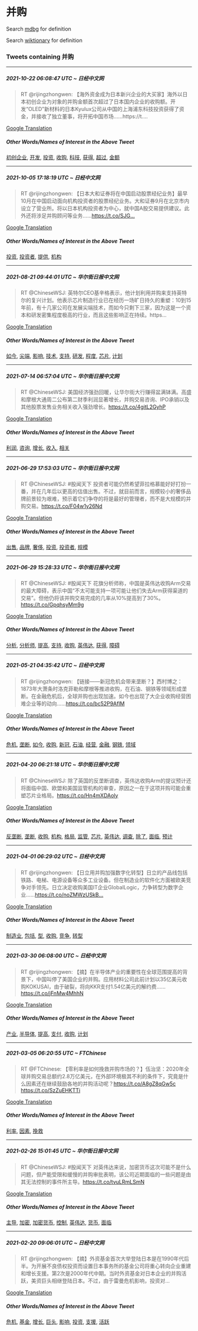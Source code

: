 # 并购

Search [mdbg](https://www.mdbg.net/chinese/dictionary?page=worddict&wdrst=0&wdqb=并购) for definition

Search [wiktionary](https://en.wiktionary.org/wiki/并购) for definition

### Tweets containing 并购

___
##### 2021-10-22 06:08:47 UTC ~ 日经中文网
> RT @rijingzhongwen: 【海外资金成为日本新兴企业的大买家】海外以日本初创企业为对象的并购金额首次超过了日本国内企业的收购额。开发“OLED”新材料的日本Kyulux公司从中国的上海浦东科技投资获得了资金，并接收了独立董事，将开拓中国市场……https://t.…

[Google Translation](https://translate.google.com/?hi=en&tab=TT&sl=zh-CN&tl=en&op=translate&text=RT+%40rijingzhongwen%3A+%E3%80%90%E6%B5%B7%E5%A4%96%E8%B5%84%E9%87%91%E6%88%90%E4%B8%BA%E6%97%A5%E6%9C%AC%E6%96%B0%E5%85%B4%E4%BC%81%E4%B8%9A%E7%9A%84%E5%A4%A7%E4%B9%B0%E5%AE%B6%E3%80%91%E6%B5%B7%E5%A4%96%E4%BB%A5%E6%97%A5%E6%9C%AC%E5%88%9D%E5%88%9B%E4%BC%81%E4%B8%9A%E4%B8%BA%E5%AF%B9%E8%B1%A1%E7%9A%84%E5%B9%B6%E8%B4%AD%E9%87%91%E9%A2%9D%E9%A6%96%E6%AC%A1%E8%B6%85%E8%BF%87%E4%BA%86%E6%97%A5%E6%9C%AC%E5%9B%BD%E5%86%85%E4%BC%81%E4%B8%9A%E7%9A%84%E6%94%B6%E8%B4%AD%E9%A2%9D%E3%80%82%E5%BC%80%E5%8F%91%E2%80%9COLED%E2%80%9D%E6%96%B0%E6%9D%90%E6%96%99%E7%9A%84%E6%97%A5%E6%9C%ACKyulux%E5%85%AC%E5%8F%B8%E4%BB%8E%E4%B8%AD%E5%9B%BD%E7%9A%84%E4%B8%8A%E6%B5%B7%E6%B5%A6%E4%B8%9C%E7%A7%91%E6%8A%80%E6%8A%95%E8%B5%84%E8%8E%B7%E5%BE%97%E4%BA%86%E8%B5%84%E9%87%91%EF%BC%8C%E5%B9%B6%E6%8E%A5%E6%94%B6%E4%BA%86%E7%8B%AC%E7%AB%8B%E8%91%A3%E4%BA%8B%EF%BC%8C%E5%B0%86%E5%BC%80%E6%8B%93%E4%B8%AD%E5%9B%BD%E5%B8%82%E5%9C%BA%E2%80%A6%E2%80%A6https%3A%2F%2Ft.%E2%80%A6)
##### Other Words/Names of Interest in the Above Tweet
[初创企业](初创企业.md), [开发](开发.md), [投资](投资.md), [收购](收购.md), [科技](科技.md), [获得](获得.md), [超过](超过.md), [金额](金额.md)
___
##### 2021-10-05 17:18:19 UTC ~ 日经中文网
> RT @rijingzhongwen: 【日本大和证券将在中国启动股票经纪业务】最早10月在中国启动面向机构投资者的股票经纪业务。大和证券9月在北京市内设立了营业所。将以日本机构投资者为中心，就中国A股交易提供建议。此外还将涉足并购顾问等业务……https://t.co/SJG…

[Google Translation](https://translate.google.com/?hi=en&tab=TT&sl=zh-CN&tl=en&op=translate&text=RT+%40rijingzhongwen%3A+%E3%80%90%E6%97%A5%E6%9C%AC%E5%A4%A7%E5%92%8C%E8%AF%81%E5%88%B8%E5%B0%86%E5%9C%A8%E4%B8%AD%E5%9B%BD%E5%90%AF%E5%8A%A8%E8%82%A1%E7%A5%A8%E7%BB%8F%E7%BA%AA%E4%B8%9A%E5%8A%A1%E3%80%91%E6%9C%80%E6%97%A910%E6%9C%88%E5%9C%A8%E4%B8%AD%E5%9B%BD%E5%90%AF%E5%8A%A8%E9%9D%A2%E5%90%91%E6%9C%BA%E6%9E%84%E6%8A%95%E8%B5%84%E8%80%85%E7%9A%84%E8%82%A1%E7%A5%A8%E7%BB%8F%E7%BA%AA%E4%B8%9A%E5%8A%A1%E3%80%82%E5%A4%A7%E5%92%8C%E8%AF%81%E5%88%B89%E6%9C%88%E5%9C%A8%E5%8C%97%E4%BA%AC%E5%B8%82%E5%86%85%E8%AE%BE%E7%AB%8B%E4%BA%86%E8%90%A5%E4%B8%9A%E6%89%80%E3%80%82%E5%B0%86%E4%BB%A5%E6%97%A5%E6%9C%AC%E6%9C%BA%E6%9E%84%E6%8A%95%E8%B5%84%E8%80%85%E4%B8%BA%E4%B8%AD%E5%BF%83%EF%BC%8C%E5%B0%B1%E4%B8%AD%E5%9B%BDA%E8%82%A1%E4%BA%A4%E6%98%93%E6%8F%90%E4%BE%9B%E5%BB%BA%E8%AE%AE%E3%80%82%E6%AD%A4%E5%A4%96%E8%BF%98%E5%B0%86%E6%B6%89%E8%B6%B3%E5%B9%B6%E8%B4%AD%E9%A1%BE%E9%97%AE%E7%AD%89%E4%B8%9A%E5%8A%A1%E2%80%A6%E2%80%A6https%3A%2F%2Ft.co%2FSJG%E2%80%A6)
##### Other Words/Names of Interest in the Above Tweet
[投资](投资.md), [投资者](投资者.md), [提供](提供.md), [机构](机构.md)
___
##### 2021-08-21 09:44:01 UTC ~ 华尔街日报中文网
> RT @ChineseWSJ: 英特尔CEO基辛格表示，他计划利用并购来支持英特尔的复兴计划。他表示芯片制造行业已在经历一场旷日持久的重塑：10到15年前，有十几家公司在发展尖端技术，而如今只剩下三家，因为这是一个资本和研发密集程度极高的行业，而且这些影响正在持续。https…

[Google Translation](https://translate.google.com/?hi=en&tab=TT&sl=zh-CN&tl=en&op=translate&text=RT+%40ChineseWSJ%3A+%E8%8B%B1%E7%89%B9%E5%B0%94CEO%E5%9F%BA%E8%BE%9B%E6%A0%BC%E8%A1%A8%E7%A4%BA%EF%BC%8C%E4%BB%96%E8%AE%A1%E5%88%92%E5%88%A9%E7%94%A8%E5%B9%B6%E8%B4%AD%E6%9D%A5%E6%94%AF%E6%8C%81%E8%8B%B1%E7%89%B9%E5%B0%94%E7%9A%84%E5%A4%8D%E5%85%B4%E8%AE%A1%E5%88%92%E3%80%82%E4%BB%96%E8%A1%A8%E7%A4%BA%E8%8A%AF%E7%89%87%E5%88%B6%E9%80%A0%E8%A1%8C%E4%B8%9A%E5%B7%B2%E5%9C%A8%E7%BB%8F%E5%8E%86%E4%B8%80%E5%9C%BA%E6%97%B7%E6%97%A5%E6%8C%81%E4%B9%85%E7%9A%84%E9%87%8D%E5%A1%91%EF%BC%9A10%E5%88%B015%E5%B9%B4%E5%89%8D%EF%BC%8C%E6%9C%89%E5%8D%81%E5%87%A0%E5%AE%B6%E5%85%AC%E5%8F%B8%E5%9C%A8%E5%8F%91%E5%B1%95%E5%B0%96%E7%AB%AF%E6%8A%80%E6%9C%AF%EF%BC%8C%E8%80%8C%E5%A6%82%E4%BB%8A%E5%8F%AA%E5%89%A9%E4%B8%8B%E4%B8%89%E5%AE%B6%EF%BC%8C%E5%9B%A0%E4%B8%BA%E8%BF%99%E6%98%AF%E4%B8%80%E4%B8%AA%E8%B5%84%E6%9C%AC%E5%92%8C%E7%A0%94%E5%8F%91%E5%AF%86%E9%9B%86%E7%A8%8B%E5%BA%A6%E6%9E%81%E9%AB%98%E7%9A%84%E8%A1%8C%E4%B8%9A%EF%BC%8C%E8%80%8C%E4%B8%94%E8%BF%99%E4%BA%9B%E5%BD%B1%E5%93%8D%E6%AD%A3%E5%9C%A8%E6%8C%81%E7%BB%AD%E3%80%82https%E2%80%A6)
##### Other Words/Names of Interest in the Above Tweet
[如今](如今.md), [尖端](尖端.md), [影响](影响.md), [技术](技术.md), [支持](支持.md), [研发](研发.md), [程度](程度.md), [芯片](芯片.md), [计划](计划.md)
___
##### 2021-07-14 06:57:04 UTC ~ 华尔街日报中文网
> RT @ChineseWSJ: 美国经济强劲回暖，让华尔街大行赚得盆满钵满。高盛和摩根大通周二公布第二财季利润显著增长，并购交易咨询、IPO承销以及其他股票发售业务相关收入强劲增长。https://t.co/4gitL2GyhP

[Google Translation](https://translate.google.com/?hi=en&tab=TT&sl=zh-CN&tl=en&op=translate&text=RT+%40ChineseWSJ%3A+%E7%BE%8E%E5%9B%BD%E7%BB%8F%E6%B5%8E%E5%BC%BA%E5%8A%B2%E5%9B%9E%E6%9A%96%EF%BC%8C%E8%AE%A9%E5%8D%8E%E5%B0%94%E8%A1%97%E5%A4%A7%E8%A1%8C%E8%B5%9A%E5%BE%97%E7%9B%86%E6%BB%A1%E9%92%B5%E6%BB%A1%E3%80%82%E9%AB%98%E7%9B%9B%E5%92%8C%E6%91%A9%E6%A0%B9%E5%A4%A7%E9%80%9A%E5%91%A8%E4%BA%8C%E5%85%AC%E5%B8%83%E7%AC%AC%E4%BA%8C%E8%B4%A2%E5%AD%A3%E5%88%A9%E6%B6%A6%E6%98%BE%E8%91%97%E5%A2%9E%E9%95%BF%EF%BC%8C%E5%B9%B6%E8%B4%AD%E4%BA%A4%E6%98%93%E5%92%A8%E8%AF%A2%E3%80%81IPO%E6%89%BF%E9%94%80%E4%BB%A5%E5%8F%8A%E5%85%B6%E4%BB%96%E8%82%A1%E7%A5%A8%E5%8F%91%E5%94%AE%E4%B8%9A%E5%8A%A1%E7%9B%B8%E5%85%B3%E6%94%B6%E5%85%A5%E5%BC%BA%E5%8A%B2%E5%A2%9E%E9%95%BF%E3%80%82https%3A%2F%2Ft.co%2F4gitL2GyhP)
##### Other Words/Names of Interest in the Above Tweet
[利润](利润.md), [咨询](咨询.md), [增长](增长.md), [收入](收入.md), [相关](相关.md)
___
##### 2021-06-29 17:53:03 UTC ~ 华尔街日报中文网
> RT @ChineseWSJ: #股闻天下 投资者可能仍然希望菲拉格慕能好好打扮一番，并在几年后以更高的估值出售。不过，就目前而言，规模较小的奢侈品牌前景较为艰难，预示着它们争夺的将是最好的管理者，而不是大规模的并购交易。https://t.co/F04w1y26Nd

[Google Translation](https://translate.google.com/?hi=en&tab=TT&sl=zh-CN&tl=en&op=translate&text=RT+%40ChineseWSJ%3A+%23%E8%82%A1%E9%97%BB%E5%A4%A9%E4%B8%8B+%E6%8A%95%E8%B5%84%E8%80%85%E5%8F%AF%E8%83%BD%E4%BB%8D%E7%84%B6%E5%B8%8C%E6%9C%9B%E8%8F%B2%E6%8B%89%E6%A0%BC%E6%85%95%E8%83%BD%E5%A5%BD%E5%A5%BD%E6%89%93%E6%89%AE%E4%B8%80%E7%95%AA%EF%BC%8C%E5%B9%B6%E5%9C%A8%E5%87%A0%E5%B9%B4%E5%90%8E%E4%BB%A5%E6%9B%B4%E9%AB%98%E7%9A%84%E4%BC%B0%E5%80%BC%E5%87%BA%E5%94%AE%E3%80%82%E4%B8%8D%E8%BF%87%EF%BC%8C%E5%B0%B1%E7%9B%AE%E5%89%8D%E8%80%8C%E8%A8%80%EF%BC%8C%E8%A7%84%E6%A8%A1%E8%BE%83%E5%B0%8F%E7%9A%84%E5%A5%A2%E4%BE%88%E5%93%81%E7%89%8C%E5%89%8D%E6%99%AF%E8%BE%83%E4%B8%BA%E8%89%B0%E9%9A%BE%EF%BC%8C%E9%A2%84%E7%A4%BA%E7%9D%80%E5%AE%83%E4%BB%AC%E4%BA%89%E5%A4%BA%E7%9A%84%E5%B0%86%E6%98%AF%E6%9C%80%E5%A5%BD%E7%9A%84%E7%AE%A1%E7%90%86%E8%80%85%EF%BC%8C%E8%80%8C%E4%B8%8D%E6%98%AF%E5%A4%A7%E8%A7%84%E6%A8%A1%E7%9A%84%E5%B9%B6%E8%B4%AD%E4%BA%A4%E6%98%93%E3%80%82https%3A%2F%2Ft.co%2FF04w1y26Nd)
##### Other Words/Names of Interest in the Above Tweet
[出售](出售.md), [品牌](品牌.md), [奢侈](奢侈.md), [投资](投资.md), [投资者](投资者.md), [规模](规模.md)
___
##### 2021-06-29 15:28:33 UTC ~ 华尔街日报中文网
> RT @ChineseWSJ: #股闻天下 花旗分析师称，中国是英伟达收购Arm交易的最大障碍，表示中国“不太可能支持一项可能让他们失去Arm获得渠道的交易”。但他仍将该并购交易完成的几率从10%提高到了30%。https://t.co/GpqhsyMm9g

[Google Translation](https://translate.google.com/?hi=en&tab=TT&sl=zh-CN&tl=en&op=translate&text=RT+%40ChineseWSJ%3A+%23%E8%82%A1%E9%97%BB%E5%A4%A9%E4%B8%8B+%E8%8A%B1%E6%97%97%E5%88%86%E6%9E%90%E5%B8%88%E7%A7%B0%EF%BC%8C%E4%B8%AD%E5%9B%BD%E6%98%AF%E8%8B%B1%E4%BC%9F%E8%BE%BE%E6%94%B6%E8%B4%ADArm%E4%BA%A4%E6%98%93%E7%9A%84%E6%9C%80%E5%A4%A7%E9%9A%9C%E7%A2%8D%EF%BC%8C%E8%A1%A8%E7%A4%BA%E4%B8%AD%E5%9B%BD%E2%80%9C%E4%B8%8D%E5%A4%AA%E5%8F%AF%E8%83%BD%E6%94%AF%E6%8C%81%E4%B8%80%E9%A1%B9%E5%8F%AF%E8%83%BD%E8%AE%A9%E4%BB%96%E4%BB%AC%E5%A4%B1%E5%8E%BBArm%E8%8E%B7%E5%BE%97%E6%B8%A0%E9%81%93%E7%9A%84%E4%BA%A4%E6%98%93%E2%80%9D%E3%80%82%E4%BD%86%E4%BB%96%E4%BB%8D%E5%B0%86%E8%AF%A5%E5%B9%B6%E8%B4%AD%E4%BA%A4%E6%98%93%E5%AE%8C%E6%88%90%E7%9A%84%E5%87%A0%E7%8E%87%E4%BB%8E10%25%E6%8F%90%E9%AB%98%E5%88%B0%E4%BA%8630%25%E3%80%82https%3A%2F%2Ft.co%2FGpqhsyMm9g)
##### Other Words/Names of Interest in the Above Tweet
[分析](分析.md), [分析师](分析师.md), [提高](提高.md), [支持](支持.md), [收购](收购.md), [英伟达](英伟达.md), [获得](获得.md), [障碍](障碍.md)
___
##### 2021-05-21 04:35:42 UTC ~ 日经中文网
> RT @rijingzhongwen: 【链接——新冠危机会带来垄断？】西村博之：1873年大萧条时洛克菲勒和摩根等推进收购，在石油、钢铁等领域形成垄断。在金融危机后，全球并购也出现加速。如今也出现了大企业收购经营困难企业等的动向……https://t.co/bc52P9AflM

[Google Translation](https://translate.google.com/?hi=en&tab=TT&sl=zh-CN&tl=en&op=translate&text=RT+%40rijingzhongwen%3A+%E3%80%90%E9%93%BE%E6%8E%A5%E2%80%94%E2%80%94%E6%96%B0%E5%86%A0%E5%8D%B1%E6%9C%BA%E4%BC%9A%E5%B8%A6%E6%9D%A5%E5%9E%84%E6%96%AD%EF%BC%9F%E3%80%91%E8%A5%BF%E6%9D%91%E5%8D%9A%E4%B9%8B%EF%BC%9A1873%E5%B9%B4%E5%A4%A7%E8%90%A7%E6%9D%A1%E6%97%B6%E6%B4%9B%E5%85%8B%E8%8F%B2%E5%8B%92%E5%92%8C%E6%91%A9%E6%A0%B9%E7%AD%89%E6%8E%A8%E8%BF%9B%E6%94%B6%E8%B4%AD%EF%BC%8C%E5%9C%A8%E7%9F%B3%E6%B2%B9%E3%80%81%E9%92%A2%E9%93%81%E7%AD%89%E9%A2%86%E5%9F%9F%E5%BD%A2%E6%88%90%E5%9E%84%E6%96%AD%E3%80%82%E5%9C%A8%E9%87%91%E8%9E%8D%E5%8D%B1%E6%9C%BA%E5%90%8E%EF%BC%8C%E5%85%A8%E7%90%83%E5%B9%B6%E8%B4%AD%E4%B9%9F%E5%87%BA%E7%8E%B0%E5%8A%A0%E9%80%9F%E3%80%82%E5%A6%82%E4%BB%8A%E4%B9%9F%E5%87%BA%E7%8E%B0%E4%BA%86%E5%A4%A7%E4%BC%81%E4%B8%9A%E6%94%B6%E8%B4%AD%E7%BB%8F%E8%90%A5%E5%9B%B0%E9%9A%BE%E4%BC%81%E4%B8%9A%E7%AD%89%E7%9A%84%E5%8A%A8%E5%90%91%E2%80%A6%E2%80%A6https%3A%2F%2Ft.co%2Fbc52P9AflM)
##### Other Words/Names of Interest in the Above Tweet
[危机](危机.md), [垄断](垄断.md), [如今](如今.md), [收购](收购.md), [新冠](新冠.md), [石油](石油.md), [经营](经营.md), [金融](金融.md), [钢铁](钢铁.md), [领域](领域.md)
___
##### 2021-04-20 06:21:18 UTC ~ 华尔街日报中文网
> RT @ChineseWSJ: 除了英国的反垄断调查，英伟达收购Arm的提议预计还将面临中国、欧盟和美国监管机构的审查，原因之一在于这项并购可能会重塑芯片业格局。https://t.co/Hn4mXDAoly

[Google Translation](https://translate.google.com/?hi=en&tab=TT&sl=zh-CN&tl=en&op=translate&text=RT+%40ChineseWSJ%3A+%E9%99%A4%E4%BA%86%E8%8B%B1%E5%9B%BD%E7%9A%84%E5%8F%8D%E5%9E%84%E6%96%AD%E8%B0%83%E6%9F%A5%EF%BC%8C%E8%8B%B1%E4%BC%9F%E8%BE%BE%E6%94%B6%E8%B4%ADArm%E7%9A%84%E6%8F%90%E8%AE%AE%E9%A2%84%E8%AE%A1%E8%BF%98%E5%B0%86%E9%9D%A2%E4%B8%B4%E4%B8%AD%E5%9B%BD%E3%80%81%E6%AC%A7%E7%9B%9F%E5%92%8C%E7%BE%8E%E5%9B%BD%E7%9B%91%E7%AE%A1%E6%9C%BA%E6%9E%84%E7%9A%84%E5%AE%A1%E6%9F%A5%EF%BC%8C%E5%8E%9F%E5%9B%A0%E4%B9%8B%E4%B8%80%E5%9C%A8%E4%BA%8E%E8%BF%99%E9%A1%B9%E5%B9%B6%E8%B4%AD%E5%8F%AF%E8%83%BD%E4%BC%9A%E9%87%8D%E5%A1%91%E8%8A%AF%E7%89%87%E4%B8%9A%E6%A0%BC%E5%B1%80%E3%80%82https%3A%2F%2Ft.co%2FHn4mXDAoly)
##### Other Words/Names of Interest in the Above Tweet
[反垄断](反垄断.md), [垄断](垄断.md), [收购](收购.md), [机构](机构.md), [格局](格局.md), [监管](监管.md), [芯片](芯片.md), [英伟达](英伟达.md), [调查](调查.md), [除了](除了.md), [面临](面临.md), [预计](预计.md)
___
##### 2021-04-01 06:29:02 UTC ~ 日经中文网
> RT @rijingzhongwen: 【日立用并购加强数字化转型】日立的产品线包括铁路、电梯、电源设备等众多工业设备。但在制造业的软件化方面被欧美竞争对手领先。日立决定收购美国IT企业GlobalLogic，力争转型为数字企业……https://t.co/noZMWzUSkB…

[Google Translation](https://translate.google.com/?hi=en&tab=TT&sl=zh-CN&tl=en&op=translate&text=RT+%40rijingzhongwen%3A+%E3%80%90%E6%97%A5%E7%AB%8B%E7%94%A8%E5%B9%B6%E8%B4%AD%E5%8A%A0%E5%BC%BA%E6%95%B0%E5%AD%97%E5%8C%96%E8%BD%AC%E5%9E%8B%E3%80%91%E6%97%A5%E7%AB%8B%E7%9A%84%E4%BA%A7%E5%93%81%E7%BA%BF%E5%8C%85%E6%8B%AC%E9%93%81%E8%B7%AF%E3%80%81%E7%94%B5%E6%A2%AF%E3%80%81%E7%94%B5%E6%BA%90%E8%AE%BE%E5%A4%87%E7%AD%89%E4%BC%97%E5%A4%9A%E5%B7%A5%E4%B8%9A%E8%AE%BE%E5%A4%87%E3%80%82%E4%BD%86%E5%9C%A8%E5%88%B6%E9%80%A0%E4%B8%9A%E7%9A%84%E8%BD%AF%E4%BB%B6%E5%8C%96%E6%96%B9%E9%9D%A2%E8%A2%AB%E6%AC%A7%E7%BE%8E%E7%AB%9E%E4%BA%89%E5%AF%B9%E6%89%8B%E9%A2%86%E5%85%88%E3%80%82%E6%97%A5%E7%AB%8B%E5%86%B3%E5%AE%9A%E6%94%B6%E8%B4%AD%E7%BE%8E%E5%9B%BDIT%E4%BC%81%E4%B8%9AGlobalLogic%EF%BC%8C%E5%8A%9B%E4%BA%89%E8%BD%AC%E5%9E%8B%E4%B8%BA%E6%95%B0%E5%AD%97%E4%BC%81%E4%B8%9A%E2%80%A6%E2%80%A6https%3A%2F%2Ft.co%2FnoZMWzUSkB%E2%80%A6)
##### Other Words/Names of Interest in the Above Tweet
[制造业](制造业.md), [包括](包括.md), [型](型.md), [收购](收购.md), [竞争](竞争.md), [转型](转型.md)
___
##### 2021-03-30 06:08:00 UTC ~ 日经中文网
> RT @rijingzhongwen: 【摘】在半导体产业的重要性在全球范围提高的背景下，中国叫停了美国企业的并购。应用材料公司此前计划以35亿美元收购KOKUSAI，由于破裂，将向KKR支付1.54亿美元的解约费……https://t.co/jFnMw4MhhN

[Google Translation](https://translate.google.com/?hi=en&tab=TT&sl=zh-CN&tl=en&op=translate&text=RT+%40rijingzhongwen%3A+%E3%80%90%E6%91%98%E3%80%91%E5%9C%A8%E5%8D%8A%E5%AF%BC%E4%BD%93%E4%BA%A7%E4%B8%9A%E7%9A%84%E9%87%8D%E8%A6%81%E6%80%A7%E5%9C%A8%E5%85%A8%E7%90%83%E8%8C%83%E5%9B%B4%E6%8F%90%E9%AB%98%E7%9A%84%E8%83%8C%E6%99%AF%E4%B8%8B%EF%BC%8C%E4%B8%AD%E5%9B%BD%E5%8F%AB%E5%81%9C%E4%BA%86%E7%BE%8E%E5%9B%BD%E4%BC%81%E4%B8%9A%E7%9A%84%E5%B9%B6%E8%B4%AD%E3%80%82%E5%BA%94%E7%94%A8%E6%9D%90%E6%96%99%E5%85%AC%E5%8F%B8%E6%AD%A4%E5%89%8D%E8%AE%A1%E5%88%92%E4%BB%A535%E4%BA%BF%E7%BE%8E%E5%85%83%E6%94%B6%E8%B4%ADKOKUSAI%EF%BC%8C%E7%94%B1%E4%BA%8E%E7%A0%B4%E8%A3%82%EF%BC%8C%E5%B0%86%E5%90%91KKR%E6%94%AF%E4%BB%981.54%E4%BA%BF%E7%BE%8E%E5%85%83%E7%9A%84%E8%A7%A3%E7%BA%A6%E8%B4%B9%E2%80%A6%E2%80%A6https%3A%2F%2Ft.co%2FjFnMw4MhhN)
##### Other Words/Names of Interest in the Above Tweet
[产业](产业.md), [半导体](半导体.md), [提高](提高.md), [支付](支付.md), [收购](收购.md), [计划](计划.md)
___
##### 2021-03-05 06:20:55 UTC ~ FTChinese
> RT @FTChinese: 【零利率是如何挽救并购市场的？】伍治坚：2020年全球并购交易总额约2.8万亿美元，在外部环境极其不利的条件下，究竟是什么因素还在继续鼓励各地的并购活动呢？https://t.co/A8gZ8qGw5c https://t.co/SzZuEHKTTi

[Google Translation](https://translate.google.com/?hi=en&tab=TT&sl=zh-CN&tl=en&op=translate&text=RT+%40FTChinese%3A+%E3%80%90%E9%9B%B6%E5%88%A9%E7%8E%87%E6%98%AF%E5%A6%82%E4%BD%95%E6%8C%BD%E6%95%91%E5%B9%B6%E8%B4%AD%E5%B8%82%E5%9C%BA%E7%9A%84%EF%BC%9F%E3%80%91%E4%BC%8D%E6%B2%BB%E5%9D%9A%EF%BC%9A2020%E5%B9%B4%E5%85%A8%E7%90%83%E5%B9%B6%E8%B4%AD%E4%BA%A4%E6%98%93%E6%80%BB%E9%A2%9D%E7%BA%A62.8%E4%B8%87%E4%BA%BF%E7%BE%8E%E5%85%83%EF%BC%8C%E5%9C%A8%E5%A4%96%E9%83%A8%E7%8E%AF%E5%A2%83%E6%9E%81%E5%85%B6%E4%B8%8D%E5%88%A9%E7%9A%84%E6%9D%A1%E4%BB%B6%E4%B8%8B%EF%BC%8C%E7%A9%B6%E7%AB%9F%E6%98%AF%E4%BB%80%E4%B9%88%E5%9B%A0%E7%B4%A0%E8%BF%98%E5%9C%A8%E7%BB%A7%E7%BB%AD%E9%BC%93%E5%8A%B1%E5%90%84%E5%9C%B0%E7%9A%84%E5%B9%B6%E8%B4%AD%E6%B4%BB%E5%8A%A8%E5%91%A2%EF%BC%9Fhttps%3A%2F%2Ft.co%2FA8gZ8qGw5c+https%3A%2F%2Ft.co%2FSzZuEHKTTi)
##### Other Words/Names of Interest in the Above Tweet
[利率](利率.md), [因素](因素.md), [挽救](挽救.md)
___
##### 2021-02-26 15:01:45 UTC ~ 华尔街日报中文网
> RT @ChineseWSJ: #股闻天下 对英伟达来说，加密货币这次可能不是什么问题，但产能受限和缓慢的并购审批表明，该公司近期面临的一些问题是由其无法控制的事件所主导。https://t.co/tvuLRmLSmN

[Google Translation](https://translate.google.com/?hi=en&tab=TT&sl=zh-CN&tl=en&op=translate&text=RT+%40ChineseWSJ%3A+%23%E8%82%A1%E9%97%BB%E5%A4%A9%E4%B8%8B+%E5%AF%B9%E8%8B%B1%E4%BC%9F%E8%BE%BE%E6%9D%A5%E8%AF%B4%EF%BC%8C%E5%8A%A0%E5%AF%86%E8%B4%A7%E5%B8%81%E8%BF%99%E6%AC%A1%E5%8F%AF%E8%83%BD%E4%B8%8D%E6%98%AF%E4%BB%80%E4%B9%88%E9%97%AE%E9%A2%98%EF%BC%8C%E4%BD%86%E4%BA%A7%E8%83%BD%E5%8F%97%E9%99%90%E5%92%8C%E7%BC%93%E6%85%A2%E7%9A%84%E5%B9%B6%E8%B4%AD%E5%AE%A1%E6%89%B9%E8%A1%A8%E6%98%8E%EF%BC%8C%E8%AF%A5%E5%85%AC%E5%8F%B8%E8%BF%91%E6%9C%9F%E9%9D%A2%E4%B8%B4%E7%9A%84%E4%B8%80%E4%BA%9B%E9%97%AE%E9%A2%98%E6%98%AF%E7%94%B1%E5%85%B6%E6%97%A0%E6%B3%95%E6%8E%A7%E5%88%B6%E7%9A%84%E4%BA%8B%E4%BB%B6%E6%89%80%E4%B8%BB%E5%AF%BC%E3%80%82https%3A%2F%2Ft.co%2FtvuLRmLSmN)
##### Other Words/Names of Interest in the Above Tweet
[主导](主导.md), [加密](加密.md), [加密货币](加密货币.md), [控制](控制.md), [英伟达](英伟达.md), [货币](货币.md), [面临](面临.md)
___
##### 2021-02-20 09:06:01 UTC ~ 日经中文网
> RT @rijingzhongwen: 【摘】外资基金首次大举登陆日本是在1990年代后半。为开展不良债权投资而设置日本事务所的基金公司将重心转向企业重建和增长支援。第2次是2000年代中期。当时外资基金对日本企业的并购活跃，美资巨头相继登陆日本。不过，由于雷曼危机影响，投资对…

[Google Translation](https://translate.google.com/?hi=en&tab=TT&sl=zh-CN&tl=en&op=translate&text=RT+%40rijingzhongwen%3A+%E3%80%90%E6%91%98%E3%80%91%E5%A4%96%E8%B5%84%E5%9F%BA%E9%87%91%E9%A6%96%E6%AC%A1%E5%A4%A7%E4%B8%BE%E7%99%BB%E9%99%86%E6%97%A5%E6%9C%AC%E6%98%AF%E5%9C%A81990%E5%B9%B4%E4%BB%A3%E5%90%8E%E5%8D%8A%E3%80%82%E4%B8%BA%E5%BC%80%E5%B1%95%E4%B8%8D%E8%89%AF%E5%80%BA%E6%9D%83%E6%8A%95%E8%B5%84%E8%80%8C%E8%AE%BE%E7%BD%AE%E6%97%A5%E6%9C%AC%E4%BA%8B%E5%8A%A1%E6%89%80%E7%9A%84%E5%9F%BA%E9%87%91%E5%85%AC%E5%8F%B8%E5%B0%86%E9%87%8D%E5%BF%83%E8%BD%AC%E5%90%91%E4%BC%81%E4%B8%9A%E9%87%8D%E5%BB%BA%E5%92%8C%E5%A2%9E%E9%95%BF%E6%94%AF%E6%8F%B4%E3%80%82%E7%AC%AC2%E6%AC%A1%E6%98%AF2000%E5%B9%B4%E4%BB%A3%E4%B8%AD%E6%9C%9F%E3%80%82%E5%BD%93%E6%97%B6%E5%A4%96%E8%B5%84%E5%9F%BA%E9%87%91%E5%AF%B9%E6%97%A5%E6%9C%AC%E4%BC%81%E4%B8%9A%E7%9A%84%E5%B9%B6%E8%B4%AD%E6%B4%BB%E8%B7%83%EF%BC%8C%E7%BE%8E%E8%B5%84%E5%B7%A8%E5%A4%B4%E7%9B%B8%E7%BB%A7%E7%99%BB%E9%99%86%E6%97%A5%E6%9C%AC%E3%80%82%E4%B8%8D%E8%BF%87%EF%BC%8C%E7%94%B1%E4%BA%8E%E9%9B%B7%E6%9B%BC%E5%8D%B1%E6%9C%BA%E5%BD%B1%E5%93%8D%EF%BC%8C%E6%8A%95%E8%B5%84%E5%AF%B9%E2%80%A6)
##### Other Words/Names of Interest in the Above Tweet
[危机](危机.md), [基金](基金.md), [增长](增长.md), [巨头](巨头.md), [影响](影响.md), [投资](投资.md), [支援](支援.md), [活跃](活跃.md)
